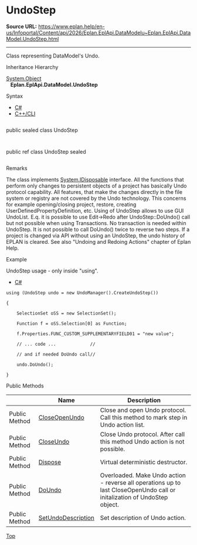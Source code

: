 # UndoStep

**Source URL:** https://www.eplan.help/en-us/Infoportal/Content/api/2026/Eplan.EplApi.DataModelu~Eplan.EplApi.DataModel.UndoStep.html

---

Class representing DataModel's Undo.

Inheritance Hierarchy

[System.Object](#)  
   **Eplan.EplApi.DataModel.UndoStep**

Syntax

- [C#](#i-syntax-CS)
- [C++/CLI](#i-syntax-CPP2005)

```
```
public sealed class UndoStep
```
```

```
```
public ref class UndoStep sealed
```
```

Remarks

The class implements [System.IDisposable](#) interface. All the functions that perform only changes to persistent objects of a project has basically Undo protocol capability. All features, that make the changes directly in the file system or registry are not covered by the Undo technology. This concerns for example opening/closing project, restore, creating UserDefinedPropertyDefinition, etc. Using of UndoStep allows to use GUI UndoList. E.q. it is possible to use Edit->Redo after UndoStep::DoUndo() call but not possible when using Transactions. No transaction is needed within UndoStep. It is not possible to call DoUndo() twice to reverse two steps. If a project is changed via API without using an UndoStep, the undo history of EPLAN is cleared. See also "Undoing and Redoing Actions" chapter of Eplan Help.

Example

UndoStep usage - only inside "using".

- [C#](#i-tab-content-fbd37ffb-271b-4d7d-af37-e75a45fcbd3e)

```
using (UndoStep undo = new UndoManager().CreateUndoStep())

{

	SelectionSet oSS = new SelectionSet();

	Function f = oSS.Selection[0] as Function;

	f.Properties.FUNC_CUSTOM_SUPPLEMENTARYFIELD01 = "new value";

	// ... code ...				//

    // and if needed DoUndo call//

    undo.DoUndo();

}
```





Public Methods

|  | Name | Description |
| --- | --- | --- |
| Public Method | [CloseOpenUndo](Eplan.EplApi.DataModelu~Eplan.EplApi.DataModel.UndoStep~CloseOpenUndo.html) | Close and open Undo protocol. Call this method to mark step in Undo action list. |
| Public Method | [CloseUndo](Eplan.EplApi.DataModelu~Eplan.EplApi.DataModel.UndoStep~CloseUndo.html) | Close Undo protocol. After call this method Undo action is not possible. |
| Public Method | [Dispose](Eplan.EplApi.DataModelu~Eplan.EplApi.DataModel.UndoStep~Dispose().html) | Virtual deterministic destructor. |
| Public Method | [DoUndo](Eplan.EplApi.DataModelu~Eplan.EplApi.DataModel.UndoStep~DoUndo.html) | Overloaded. Make Undo action - reverse all operations up to last CloseOpenUndo call or initalization of UndoStep object. |
| Public Method | [SetUndoDescription](Eplan.EplApi.DataModelu~Eplan.EplApi.DataModel.UndoStep~SetUndoDescription.html) | Set description of Undo action. |

[Top](#top)

